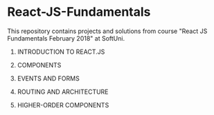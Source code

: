 # React-JS-Fundamentals
This repository contains projects and solutions from course "React JS Fundamentals February 2018" at SoftUni.

  1. INTRODUCTION TO REACT.JS
  
  2. COMPONENTS
  
  3. EVENTS AND FORMS
  
  4. ROUTING AND ARCHITECTURE
  
  5. HIGHER-ORDER COMPONENTS
